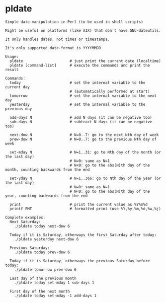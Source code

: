 # pldate
    Simple date-manipulation in Perl (to be used in shell scripts)
    
    Might be useful on platforms (like AIX) that don't have GNU-dateutils.
    
    It only handles dates, not times or timestamps.
    
    It's only supported date-format is YYYYMMDD
    
    Usage:
      pldate                     # just print the current date (localtime)
      pldate [command-list]      # execute the commands and print the result
    
    Commands:
      today                      # set the internal variable to the current day
                                 # (automatically performed at start)
      tomorrow                   # set the internal variable to the next day
      yesterday                  # set the internal variable to the previous day

      add-days N                 # add N days (it can be negative too)
      sub-days N                 # subtract N days (it can be negative too)

      next-dow N                 # N=0..7: go to the next Nth day of week
      prew-dow N                 # N=0..7: go to the previous Nth day of week

      set-mday N                 # N=1..31: go to Nth day of the month (or the last day)
                                 # N=0: same as N=1
                                 # N<0: go to the abs(N)th day of the month, counting backwards from the end

      set-yday N                 # N=1..366: go to Nth day of the year (or the last day)
                                 # N=0: same as N=1
                                 # N<0: go to the abs(N)th day of the year, counting backwards from the end

      print                      # print the current value as %Y%m%d
      printf FMT                 # formatted print (use %Y,%y,%m,%d,%w,%j)
    
    Complete examples:
      Next Saturday:
        ./pldate today next-dow 6
    
      Today if it is Saturday, otherways the first Saturday after today:
        ./pldate yesterday next-dow 6
    
      Previous Saturday:
        ./pldate today prev-dow 6
    
      Today if it is Saturday, otherways the previous Saturday before today:
        ./pldate tomorrow prev-dow 6

      Last day of the previous month
        ./pldate today set-mday 1 sub-days 1

      First day of the next month
        ./pldate today set-mday -1 add-days 1
